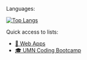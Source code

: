 Languages:

[![Top Langs](https://github-readme-stats.vercel.app/api/top-langs/?username=binderb&langs_count=10&layout=compact&theme=dark)](https://github.com/anuraghazra/github-readme-stats)

Quick access to lists:
- [🧩 Web Apps](https://github.com/stars/binderb/lists/web-apps)
- [🎓 UMN Coding Bootcamp](https://github.com/stars/binderb/lists/umn-coding-bootcamp)
